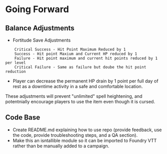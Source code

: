 # Going Forward
## Balance Adjustments

- Fortitude Save Adjustments
```
    Critical Success - Hit Point Maximum Reduced by 1
    Success - Hit point Maxium and Current HP reduced by 1
    Failure - Hit point maximum and current hit points reduced by 1 per level
    Critical Failure - Same as failure but doube the hit point reduction
```
- Player can decrease the permanent HP drain by 1 point per full day of rest as a downtime activity in a safe and comfortable location.

These adjustments will prevent "unlimited" spell heightening, and potentnially encourage players to use the item even though it is cursed.

## Code Base
- Create README.md explaining how to use repo (provide feedback, use the code, provide troubleshooting steps, and a QA section).
- Make this an isntallible module so it can be imported to Foundry VTT rather than be manually added to a campaign.
